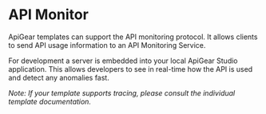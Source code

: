 # API Monitor

ApiGear templates can support the API monitoring protocol. It allows clients to send API usage information to an API Monitoring Service.

For development a server is embedded into your local ApiGear Studio application. This allows developers to see in real-time how the API is used and detect any anomalies fast.

_Note: If your template supports tracing, please consult the individual template documentation._
